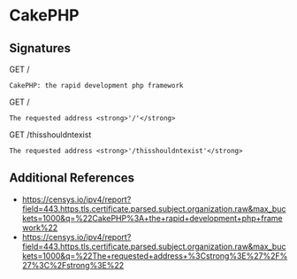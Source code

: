 # CakePHP

## Signatures

GET /

```
CakePHP: the rapid development php framework
```

GET /

```
The requested address <strong>'/'</strong>
```

GET /thisshouldntexist

```
The requested address <strong>'/thisshouldntexist'</strong>
```

## Additional References

- https://censys.io/ipv4/report?field=443.https.tls.certificate.parsed.subject.organization.raw&max_buckets=1000&q=%22CakePHP%3A+the+rapid+development+php+framework%22
- https://censys.io/ipv4/report?field=443.https.tls.certificate.parsed.subject.organization.raw&max_buckets=1000&q=%22The+requested+address+%3Cstrong%3E%27%2F%27%3C%2Fstrong%3E%22